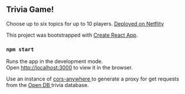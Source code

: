 ## Trivia Game!

Choose up to six topics for up to 10 players. 
[Deployed on Netflity](https://trivia-game.netlify.app/)


This project was bootstrapped with [Create React App](https://github.com/facebook/create-react-app).


### `npm start`

Runs the app in the development mode.<br />
Open [http://localhost:3000](http://localhost:3000) to view it in the browser.


Use an instance of <a target="_blank" href="https://cors-anywhere.herokuapp.com"> cors-anywhere </a> to generate a proxy for get requests from the <a target="_blank" href="https://opentdb.com"> Open DB </a> trivia database.
